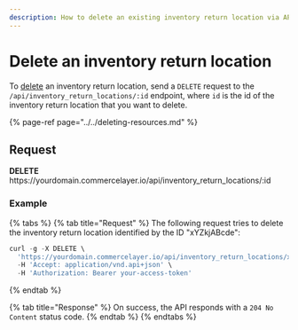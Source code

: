 ```yaml
---
description: How to delete an existing inventory return location via API
---
```


# Delete an inventory return location

To <a href="https://docs.commercelayer.io/developers/deleting-resources" target="_blank">delete</a> an inventory return location, send a `DELETE` request to the `/api/inventory_return_locations/:id` endpoint, where `id` is the id of the inventory return location that you want to delete.

{% page-ref page="../../deleting-resources.md" %}

## Request

**DELETE** https://<i></i>yourdomain.commercelayer.io/api/inventory_return_locations/:id

### Example

{% tabs %}
{% tab title="Request" %}
The following request tries to delete the inventory return location identified by the ID "xYZkjABcde":

```javascript
curl -g -X DELETE \
  'https://yourdomain.commercelayer.io/api/inventory_return_locations/xYZkjABcde' \
  -H 'Accept: application/vnd.api+json' \
  -H 'Authorization: Bearer your-access-token'
```
{% endtab %}

{% tab title="Response" %}
On success, the API responds with a `204 No Content` status code.
{% endtab %}
{% endtabs %}

